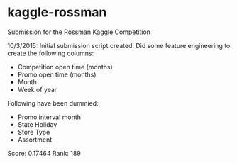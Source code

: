 # kaggle-rossman
Submission for the Rossman Kaggle Competition

10/3/2015:
Initial submission script created.
Did some feature engineering to create the following columns:
- Competition open time (months)
- Promo open time (months)
- Month
- Week of year

Following have been dummied:
- Promo interval month
- State Holiday
- Store Type
- Assortment

Score: 0.17464
Rank: 189
